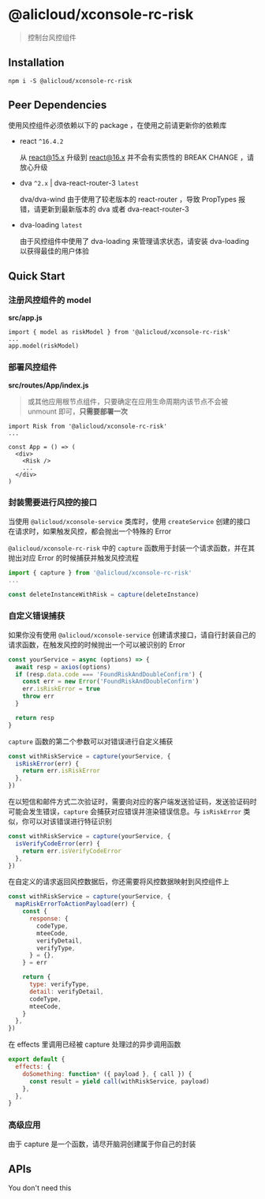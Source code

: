 # @alicloud/xconsole-rc-risk

> 控制台风控组件

## Installation

```
npm i -S @alicloud/xconsole-rc-risk
```

## Peer Dependencies

使用风控组件必须依赖以下的 package ，在使用之前请更新你的依赖库

- react `^16.4.2`

  从 react@15.x 升级到 react@16.x 并不会有实质性的 BREAK CHANGE ，请放心升级

- dva `^2.x` | dva-react-router-3 `latest`

  dva/dva-wind 由于使用了较老版本的 react-router ，导致 PropTypes 报错，请更新到最新版本的 dva 或者 dva-react-router-3

- dva-loading `latest`

  由于风控组件中使用了 dva-loading 来管理请求状态，请安装 dva-loading 以获得最佳的用户体验

## Quick Start

### 注册风控组件的 model

**src/app.js**

```
import { model as riskModel } from '@alicloud/xconsole-rc-risk'
...
app.model(riskModel)
```

### 部署风控组件

**src/routes/App/index.js**

> 或其他应用根节点组件，只要确定在应用生命周期内该节点不会被 unmount 即可，**只需要部署一次**
>

```
import Risk from '@alicloud/xconsole-rc-risk'
...

const App = () => (
  <div>
    <Risk />
    ...
  </div>
)
```

### 封装需要进行风控的接口

当使用 `@alicloud/xconsole-service` 类库时，使用 `createService` 创建的接口在请求时，如果触发风控，都会抛出一个特殊的 Error

`@alicloud/xconsole-rc-risk` 中的 `capture` 函数用于封装一个请求函数，并在其抛出对应 Error 的时候捕获并触发风控流程

```js
import { capture } from '@alicloud/xconsole-rc-risk'
...

const deleteInstanceWithRisk = capture(deleteInstance)
```

### 自定义错误捕获

如果你没有使用 `@alicloud/xconsole-service` 创建请求接口，请自行封装自己的请求函数，在触发风控的时候抛出一个可以被识别的 Error

```js
const yourService = async (options) => {
  await resp = axios(options)
  if (resp.data.code === 'FoundRiskAndDoubleConfirm') {
    const err = new Error('FoundRiskAndDoubleConfirm')
    err.isRiskError = true
    throw err
  }

  return resp
}
```

`capture` 函数的第二个参数可以对错误进行自定义捕获

```js
const withRiskService = capture(yourService, {
  isRiskError(err) {
    return err.isRiskError
  },
})
```

在以短信和邮件方式二次验证时，需要向对应的客户端发送验证码，发送验证码时可能会发生错误，`capture` 会捕获对应错误并渲染错误信息。与 `isRiskError` 类似，你可以对该错误进行特征识别

```js
const withRiskService = capture(yourService, {
  isVerifyCodeError(err) {
    return err.isVerifyCodeError
  },
})
```

在自定义的请求返回风控数据后，你还需要将风控数据映射到风控组件上

```js
const withRiskService = capture(yourService, {
  mapRiskErrorToActionPayload(err) {
    const {
      response: {
        codeType,
        mteeCode,
        verifyDetail,
        verifyType,
      } = {},
    } = err

    return {
      type: verifyType,
      detail: verifyDetail,
      codeType,
      mteeCode,
    }
  },
})
```

在 effects 里调用已经被 capture 处理过的异步调用函数

```js
export default {
  effects: {
    doSomething: function* ({ payload }, { call }) {
      const result = yield call(withRiskService, payload)
    },
  },
}
```


### 高级应用

由于 capture 是一个函数，请尽开脑洞创建属于你自己的封装

## APIs

You don't need this



